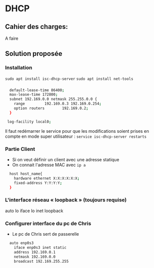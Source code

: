 # DHCP

## Cahier des charges:
  A faire

## Solution proposée

### Installation
`sudo apt install isc-dhcp-server`
`sudo apt install net-tools`

###

  ```bash title="/etc/dhcp/dhcpd.conf" linenums="1"
    default-lease-time 86400;
    max-lease-time 172800;
    subnet 192.169.0.0 netmask 255.255.0.0 {
	  range			192.169.0.3 192.169.0.254;
	  option routers		192.169.0.2;
    }

   log-facility local0;
  ```

Il faut redémarrer le service pour que les modifications soient prises en compte
en mode super utilisateur :
  `service isc-dhcp-server restarts`


### Partie Client

  - Si on veut définir un client avec une adresse statique
  - On connait l'adresse MAC avec `ip a`

  ```bash title="/etc/dhcp/dhcpd.conf" linenums="1"
    host host_name{
      hardware ethernet X:X:X:X:X:X;
      fixed-address Y:Y:Y:Y;
    }
  ```


### L'interface réseau « loopback » (toujours requise)
auto lo
iface lo inet loopback

### Configurer interface du pc de Chris
  - Le pc de Chris sert de passerelle

```bash title="/etc/network/interfaces" linenums="1"
  auto enp0s3
    iface enp0s3 inet static
    address 192.169.0.1
    netmask 192.169.0.0
    broadcast 192.169.255.255
  ```
